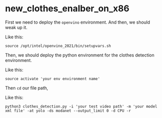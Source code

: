 # new_clothes_enalber_on_x86
First we need to deploy the `openvino` environment. And then, we should weak up it.

Like this:

```shell
source /opt/intel/openvino_2021/bin/setupvars.sh
```

Then, we should deploy the python environment for the clothes detection environment.

Like this:

```shell
source activate 'your env environment name'
```

Then `cd` our file path,

Like this:

```shell
python3 clothes_detection.py -i 'your test video path' -m 'your model xml file' -at yolo -ds modanet --output_limit 0 -d CPU -r
```

